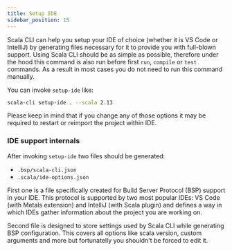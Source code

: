 ```yaml
---
title: Setup IDE
sidebar_position: 15
---
```


Scala CLI can help you setup your IDE of choice (whether it is VS Code or IntelliJ) 
by generating files necessary for it to provide you with full-blown support.
Using Scala CLI should be as simple as possible,
therefore under the hood this command is also run before first `run`, `compile` or `test` commands.
As a result in most cases you do not need to run this command manually. 

You can invoke `setup-ide` like:

```bash
scala-cli setup-ide . --scala 2.13
```

Please keep in mind that if you change any of those options it may be required to restart or reimport
the project within IDE.

### IDE support internals

After invoking `setup-ide` two files should be generated:
- `.bsp/scala-cli.json` 
- `.scala/ide-options.json`

First one is a file specifically created for Build Server Protocol (BSP) support in your IDE.
This protocol is supported by two most popular IDEs: VS Code (with Metals extension) and IntelliJ (with Scala plugin)
and defines a way in which IDEs gather information about the project you are working on.

Second file is designed to store settings used by Scala CLI while generating BSP configuration.
This covers all options like scala version, custom arguments and more but fortunatelly you shouldn't
be forced to edit it. 
